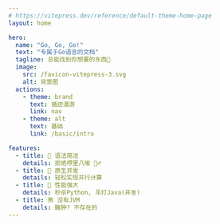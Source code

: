 ```yaml
---
# https://vitepress.dev/reference/default-theme-home-page
layout: home

hero:
  name: "Go, Go, Go!"
  text: "专属于Go语言的文档"
  tagline: 总能找到你想要的东西🫰
  image:
    src: /favicon-vitepress-3.svg
    alt: 背景图
  actions:
    - theme: brand
      text: 循迹漫游
      link: nav
    - theme: alt
      text: 基础
      link: /basic/intro

features:
  - title: 🍳 语法简洁
    details: 拒绝啰里八唆 🙅‍♂️
  - title: 🧊 原生并发
    details: 轻松实现并行计算
  - title: 💪 性能强大
    details: 秒杀Python, 吊打Java(并发)
  - title: 🈚️ 没有JVM
    details: 臃肿? 不存在的
---
```


